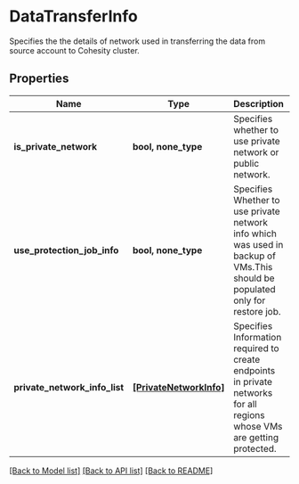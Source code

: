 # DataTransferInfo

Specifies the the details of network used in transferring the data from source account to Cohesity cluster.

## Properties
Name | Type | Description | Notes
------------ | ------------- | ------------- | -------------
**is_private_network** | **bool, none_type** | Specifies whether to use private network or public network. | [optional] 
**use_protection_job_info** | **bool, none_type** | Specifies Whether to use private network info which was used in backup of VMs.This should be populated only for restore job. | [optional] 
**private_network_info_list** | [**[PrivateNetworkInfo]**](PrivateNetworkInfo.md) | Specifies Information required to create endpoints in private networks for all regions whose VMs are getting protected. | [optional] 

[[Back to Model list]](../README.md#documentation-for-models) [[Back to API list]](../README.md#documentation-for-api-endpoints) [[Back to README]](../README.md)


